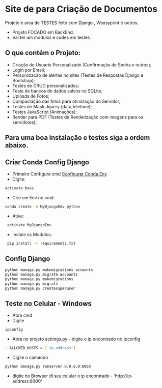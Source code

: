 # Site de para Criação de Documentos
Projeto e area de TESTES feito com Django , Weasyprint e outros. 
- Projeto FOCADO em BackEnd.
- Vai ter um modulos e codes em testes.

## O que contém o Projeto:
- Criação de Usuario Personalizado (Confirmação de Senha e outros);
- Login por Email;
- Personlização de alertas no sites (Testes de Respostas Django e Bootstrap);
- Testes de CRUD personalizados;
- Teste de bancos de dados salvos no SQLite;
- Uploads de Fotos;
- Compactação das fotos para otimização do Servidor;
- Testes de Mask Jquery (data,telefone);
- Testes JavaScript (Animações);
- Render para PDF (Testes de Renderização com imagens para os servidores);

## Para uma boa instalação e testes siga a ordem abaixo.

## Criar Conda Config Django
- Primeiro Configure cmd [Configurar Conda Env](https://docs.conda.io/projects/conda/en/latest/user-guide/tasks/manage-environments.html)
- Digite: 
```bash
activate base
```
- Crie um Env no cmd: 
```bash
conda create -n MyDjangoEnv python
```
- Ative:
```bash
 activate MyDjangoEnv
 ```
- Instale os Modulos:
```bash
 pip install -r requirements.txt
 ```
## Config Django
```bash
python manage.py makemigrations accounts
python manage.py migrate accounts
python manage.py makemigrations
python manage.py migrate
python manage.py createsuperuser
```

## Teste no Celular - Windows
- Abra cmd 
- Digite 
```bash
ipconfig
``` 
- Abra no projeto settings.py - digite o ip encontrado no ipconfig
```bash 
- ALLOWED_HOSTS = ['ip-address']
``` 
- Digite o camando 
```bash 
python manage.py runserver 0.0.0.0:8000
```
- digite no Browser di seu celular o ip encontrado - 'http://ip-address:8000'